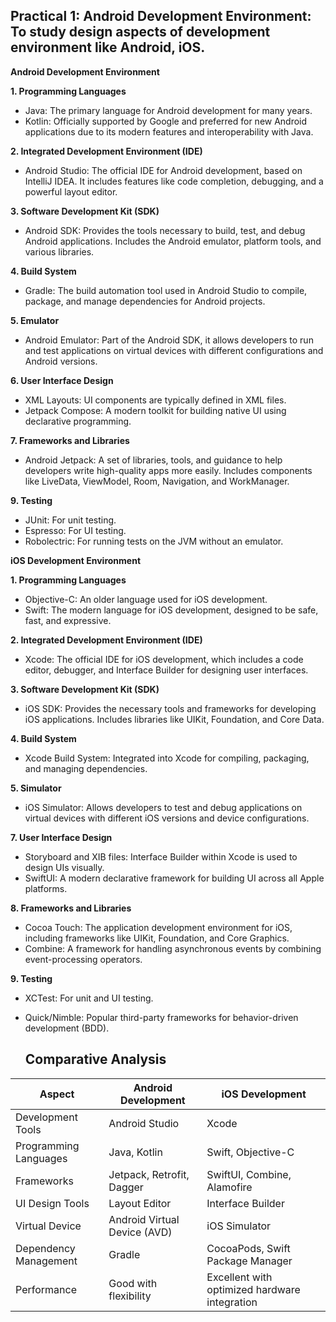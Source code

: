 ## Practical 1: Android Development Environment: To study design aspects of development environment like Android, iOS.

**Android Development Environment**
 
**1. Programming Languages**
- Java: The primary language for Android development for many years.
- Kotlin: Officially supported by Google and preferred for new Android applications due to its modern features and interoperability with Java.

**2. Integrated Development Environment (IDE)**
- Android Studio: The official IDE for Android development, based on IntelliJ IDEA. It includes features like code completion, debugging, and a powerful layout editor.

**3. Software Development Kit (SDK)**
- Android SDK: Provides the tools necessary to build, test, and debug Android applications. Includes the Android emulator, platform tools, and various libraries.

**4. Build System**
- Gradle: The build automation tool used in Android Studio to compile, package, and manage dependencies for Android projects.

**5. Emulator**
  - Android Emulator: Part of the Android SDK, it allows developers to run and test applications on virtual devices with different configurations and Android versions.

**6. User Interface Design**
  - XML Layouts: UI components are typically defined in XML files.
  - Jetpack Compose: A modern toolkit for building native UI using declarative programming.

**7. Frameworks and Libraries**

  - Android Jetpack: A set of libraries, tools, and guidance to help developers write high-quality apps more easily. Includes components like LiveData, ViewModel, Room, Navigation, and WorkManager.

**9. Testing**
   
  - JUnit: For unit testing.
  - Espresso: For UI testing.
  - Robolectric: For running tests on the JVM without an emulator.

**iOS Development Environment**

**1. Programming Languages**

  - Objective-C: An older language used for iOS development.
  - Swift: The modern language for iOS development, designed to be safe, fast, and expressive.

**2. Integrated Development Environment (IDE)**

  - Xcode: The official IDE for iOS development, which includes a code editor, debugger, and Interface Builder for designing user interfaces.

**3. Software Development Kit (SDK)**

  - iOS SDK: Provides the necessary tools and frameworks for developing iOS applications. Includes libraries like UIKit, Foundation, and Core Data.

**4. Build System**

  - Xcode Build System: Integrated into Xcode for compiling, packaging, and managing dependencies.

**5. Simulator**
   
  - iOS Simulator: Allows developers to test and debug applications on virtual devices with different iOS versions and device configurations.

**7. User Interface Design**
   
  - Storyboard and XIB files: Interface Builder within Xcode is used to design UIs visually.
  - SwiftUI: A modern declarative framework for building UI across all Apple platforms.

**8. Frameworks and Libraries**
   
  - Cocoa Touch: The application development environment for iOS, including frameworks like UIKit, Foundation, and Core Graphics.
  - Combine: A framework for handling asynchronous events by combining event-processing operators.

**9. Testing**
   
  - XCTest: For unit and UI testing.
  - Quick/Nimble: Popular third-party frameworks for behavior-driven development (BDD).

    ## Comparative Analysis

| Aspect                 | Android Development                               | iOS Development                                    |
|------------------------|---------------------------------------------------|---------------------------------------------------|
| Development Tools  | Android Studio                                    | Xcode                                             |
| Programming Languages | Java, Kotlin                                   | Swift, Objective-C                                |
| Frameworks         | Jetpack, Retrofit, Dagger                         | SwiftUI, Combine, Alamofire                       |
| UI Design Tools    | Layout Editor                                     | Interface Builder                                 |
| Virtual Device     | Android Virtual Device (AVD)                      | iOS Simulator                                     |
| Dependency Management | Gradle                                         | CocoaPods, Swift Package Manager                  |
| Performance        | Good with flexibility                             | Excellent with optimized hardware integration     |
